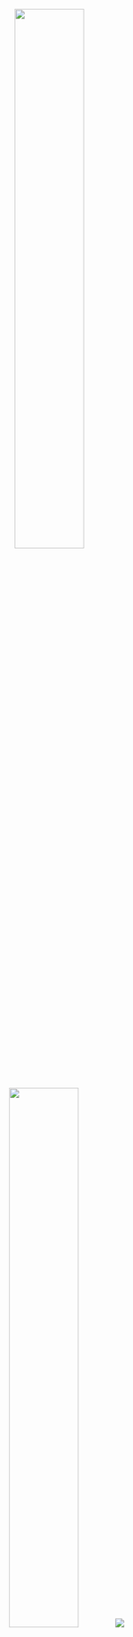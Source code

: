 


<p align="center">
  <img height="50%" width="auto" src ="https://github-readme-stats.vercel.app/api?username=redjerrk&show_icons=true&count_private=true&theme=darcula&hide_border=true&hide=issues,contribs&bg_color=00000000">
  <img height="50%" width="auto" src ="https://github-readme-stats.vercel.app/api/top-langs/?username=redjerrk&layout=compact&hide_border=true&theme=darcula&bg_color=00000000&langs_count=6&hide=jupyter%20notebook,tex,css,php&exclude_repo=Pacman-AI">
  <img src ="https://github-readme-streak-stats.herokuapp.com?user=redjerrk&theme=darcula&hide_border=true&background=FFFFFF00">
  <br>
  <br>
</p>

